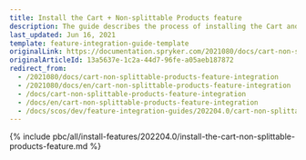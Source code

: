 ```yaml
---
title: Install the Cart + Non-splittable Products feature
description: The guide describes the process of installing the Cart and Non-splittable Products features into your project
last_updated: Jun 16, 2021
template: feature-integration-guide-template
originalLink: https://documentation.spryker.com/2021080/docs/cart-non-splittable-products-feature-integration
originalArticleId: 13a5637e-1c2a-44d7-96fe-a05aeb187872
redirect_from:
  - /2021080/docs/cart-non-splittable-products-feature-integration
  - /2021080/docs/en/cart-non-splittable-products-feature-integration
  - /docs/cart-non-splittable-products-feature-integration
  - /docs/en/cart-non-splittable-products-feature-integration
  - /docs/scos/dev/feature-integration-guides/202204.0/cart-non-splittable-products-feature-integration.html
---
```

{% include pbc/all/install-features/202204.0/install-the-cart-non-splittable-products-feature.md %} <!-- To edit, see /_includes/pbc/all/install-features/202204.0/install-the-cart-non-splittable-products-feature.md -->
